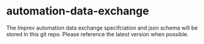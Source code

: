 # automation-data-exchange

The Imprev automation data exchange specifciation and json schema will be stored in this git repo.  Please reference the latest version when possible.
